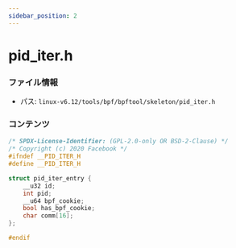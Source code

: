 ```yaml
---
sidebar_position: 2
---
```

# pid_iter.h

### ファイル情報

- パス: `linux-v6.12/tools/bpf/bpftool/skeleton/pid_iter.h`

### コンテンツ

```h
/* SPDX-License-Identifier: (GPL-2.0-only OR BSD-2-Clause) */
/* Copyright (c) 2020 Facebook */
#ifndef __PID_ITER_H
#define __PID_ITER_H

struct pid_iter_entry {
	__u32 id;
	int pid;
	__u64 bpf_cookie;
	bool has_bpf_cookie;
	char comm[16];
};

#endif

```
